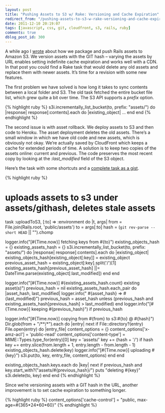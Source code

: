 ```yaml
---
layout: post
title: "Pushing Assets to S3 w/ Rake: Versioning and Cache Expiration"
redirect_from: "/pushing-assets-to-s3-w-rake-versioning-and-cache-expiration/"
date: 2011-12-10 20:19:07
tags: [javascript, css, git, cloudfront, s3, rails, ruby]
comments: true
dblog_post_id: 300
---
```

A while ago I [wrote](/rails-s3-cloudfront-jammit-heroku-100) about how we package and push Rails assets to Amazon S3. We version assets with the GIT hash – varying the assets by URL enables setting indefinite cache expiration and works well with a CDN. In that post you could find a Rake task that would delete any old assets and replace them with newer assets. It’s time for a revision with some new features.

The first problem we have solved is how long it takes to sync contents between a local folder and S3. The old task fetched the entire bucket file list, which grew quite a bit over time. The S3 API supports a _prefix_ option.

{% highlight ruby %}
s3i.incrementally_list_bucket(to, prefix: "assets/") do |response|
  response[:contents].each do |existing_object|
    ...
  end
end
{% endhighlight %}

The second issue is with asset rollback. We deploy assets to S3 and then code to Heroku. The asset deployment deletes the old assets. There’s a small window in which we have old code and new assets, which is obviously not okay. We’re actually saved by CloudFront which keeps a cache for extended periods of time. A solution is to keep two copies of the assets online: current and previous. The code preserves the most recent copy by looking at the _:last_modified_ field of the S3 object.

Here’s the task with some shortcuts and a [complete task as a gist](https://gist.github.com/1456181).

{% highlight ruby %}
# uploads assets to s3 under assets/githash, deletes stale assets
task :uploadToS3, [:to] => :environment do |t, args|
  from = File.join(Rails.root, 'public/assets')
  to = args[:to]
  hash = (`git rev-parse --short HEAD` || "").chomp

  logger.info("[#{Time.now}] fetching keys from #{to}")
  existing_objects_hash = {}
  existing_assets_hash = {}
  s3i.incrementally_list_bucket(to, prefix: "assets/") do |response|
    response[:contents].each do |existing_object|
      existing_objects_hash[existing_object[:key]] = existing_object
      previous_asset_hash = existing_object[:key].split('/')[1]
      existing_assets_hash[previous_asset_hash] ||= DateTime.parse(existing_object[:last_modified])
    end
  end

  logger.info("[#{Time.now}] #{existing_assets_hash.count} existing asset(s)")
  previous_hash = nil
  existing_assets_hash.each_pair do |asset_hash, last_modified|
    logger.info(" #{asset_hash} => #{last_modified}")
    previous_hash = asset_hash unless (previous_hash and existing_assets_hash[previous_hash] > last_modified)
  end
  logger.info("[#{Time.now}] keeping #{previous_hash}") if previous_hash

  logger.info("[#{Time.now}] copying from #{from} to s3:#{to} @ #{hash}")
  Dir.glob(from + "/\*\*/\*").each do |entry|
    next if File::directory?(entry)
    File.open(entry) do |entry_file|
      content_options = {}
      content_options['x-amz-acl'] = 'public-read'
      content_options['content-type'] = MIME::Types.type_for(entry)[0]
      key = 'assets/'
      key += (hash + '/') if hash
      key += entry.slice(from.length + 1, entry.length - from.length - 1)
      existing_objects_hash.delete(key)
      logger.info("[#{Time.now}]  uploading #{key}")
      s3i.put(to, key, entry_file, content_options)
    end
  end

  existing_objects_hash.keys.each do |key|
    next if previous_hash and key.start_with?("assets/#{previous_hash}/")
    puts "deleting #{key}"
    s3i.delete(to, key)
  end
end
{% endhighlight %}

Since we’re versioning assets with a GIT hash in the URL, another improvement is to set cache expiration to something longer.

{% highlight ruby %}
content_options['cache-control'] = "public, max-age=#{365\*24\*60\*60}"
{% endhighlight %}

